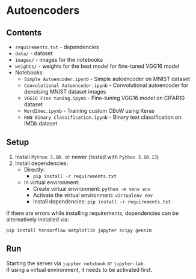 # Autoencoders

## Contents

* `requirements.txt` - dependencies
* `data/` - dataset
* `images/` - images for the notebooks
* `weights/` - weights for the best model for fine-tuned VGG16 model
* Notebooks:
  - `Simple Autoencoder.ipynb` - Simple autoencoder on MNIST dataset
  - `Convolutional Autoencoder.ipynb` - Convolutional autoencoder for denoising MNIST dataset images
  - `VGG16 Fine tuning.ipynb` - Fine-tuning VGG16 model on CIFAR10 dataset
  - `Word2Vec.ipynb` - Training custom CBoW using Keras
  - `RNN Binary Classification.ipynb` - Binary text classification on IMDb dataset

## Setup

1. Install `Python 3.10.` or newer (tested with `Python 3.10.13`)
2. Install dependencies:
   * Directly:
     * `pip install -r requirements.txt`
   * In virtual environment:
     * Create virtual environment: `python -m venv env`  
     * Activate the virtual environment: `virtualenv env`  
     * Install dependencies: `pip install -r requirements.txt`

If there are errors while installing requirements, dependencies can be alternatively installed via:  
```
pip install tensorflow matplotlib jupyter scipy gensim
```

## Run

Starting the server via `jupyter notebook` or `jupyter-lab`.  
If using a virtual environment, it needs to be activated first. 
